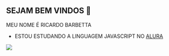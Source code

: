 ## SEJAM BEM VINDOS 👋

MEU  NOME   É RICARDO BARBETTA

- ESTOU ESTUDANDO A LINGUAGEM JAVASCRIPT NO [ALURA](https://www.alura.com.br)

![](https://media.tenor.com/XaamkzHn2psAAAAM/fun.gif)

